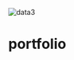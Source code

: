 ![data3](https://user-images.githubusercontent.com/11092042/148650339-c5ae79a5-26d6-4ca9-ad7b-bea513cb4cba.jpg)
# portfolio
